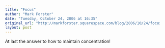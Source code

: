 ```yaml
---
title: "Focus"
author: "Mark Forster"
date: "Tuesday, October 24, 2006 at 16:35"
original_url: "http://markforster.squarespace.com/blog/2006/10/24/focus.html"
layout: post
---
```


At last the answer to how to maintain concentration!

